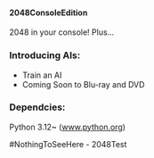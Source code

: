 #### 2048ConsoleEdition 
2048 in your console! Plus...

### Introducing AIs:
- Train an AI
- Coming Soon to Blu-ray and DVD

### Dependcies:
 Python 3.12~ (www.python.org)

#NothingToSeeHere - 2048Test
